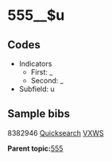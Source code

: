 # 555\_\_$u

## Codes

-   Indicators
    -   First: \_
    -   Second: \_
-   Subfield: u

## Sample bibs

8382946 [Quicksearch](https://search.library.yale.edu/catalog/8382946) [VXWS](http://prodorbis.library.yale.edu:7014/vxws/GetHoldingsService?bibId=8382946)

**Parent topic:**[555](../../tags/555/555.md)

